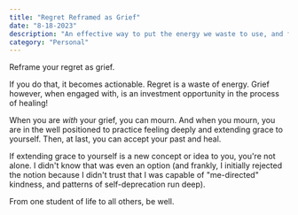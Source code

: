 ```yaml
---
title: "Regret Reframed as Grief"
date: "8-18-2023"
description: "An effective way to put the energy we waste to use, and finally heal"
category: "Personal"
---
```


Reframe your regret as grief.

If you do that, it becomes actionable.
Regret is a waste of energy.
Grief however, when engaged with, is an investment opportunity in the process of healing!

When you are *with* your grief, you can mourn.
And when you mourn, you are in the well positioned to practice feeling deeply and extending grace to yourself.
Then, at last, you can accept your past and heal.

If extending grace to yourself is a new concept or idea to you, you're not alone.
I didn't know that was even an option (and frankly, I initially rejected the notion because I didn't trust that I was capable of "me-directed" kindness, and patterns of self-deprecation run deep).

From one student of life to all others, be well.
